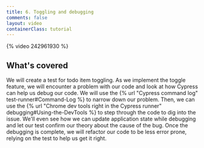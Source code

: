 ```yaml
---
title: 6. Toggling and debugging
comments: false
layout: video
containerClass: tutorial
---
```


{% video 242961930 %}

## What's covered

We will create a test for todo item toggling. As we implement the toggle feature, we will encounter a problem with our code and look at how Cypress can help us debug our code. We will use the {% url "Cypress command log" test-runner#Command-Log %} to narrow down our problem. Then, we can use the {% url "Chrome dev tools right in the Cypress runner" debugging#Using-the-DevTools %} to step through the code to dig into the issue. We'll even see how we can update application state while debugging and let our test confirm our theory about the cause of the bug. Once the debugging is complete, we will refactor our code to be less error prone, relying on the test to help us get it right.
